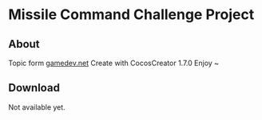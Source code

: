 # Missile Command Challenge Project

## About

Topic form [gamedev.net](https://www.gamedev.net/forums/topic/693936-2018-new-year-challenge-missile-command/)
Create with CocosCreator 1.7.0
Enjoy ~

## Download

Not available yet.
<div style="display:none;">Executable File [HERE](http://)</div>